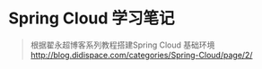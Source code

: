 # Spring Cloud 学习笔记

> 根据翟永超博客系列教程搭建Spring Cloud 基础环境
> http://blog.didispace.com/categories/Spring-Cloud/page/2/
